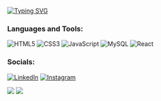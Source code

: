 [![Typing SVG](https://readme-typing-svg.demolab.com?font=Fira+Code&pause=1000&color=1E00F7&width=720&lines=Hi%2C+I'm+JohnnyScript.++I+am+currently+working+as+Back-End+Developer)](https://git.io/typing-svg)

 ### Languages and Tools:
![HTML5](https://img.shields.io/badge/html5-%23E34F26.svg?style=for-the-badge&logo=html5&logoColor=white)
![CSS3](https://img.shields.io/badge/css3-%231572B6.svg?style=for-the-badge&logo=css3&logoColor=white)
![JavaScript](https://img.shields.io/badge/javascript-%23323330.svg?style=for-the-badge&logo=javascript&logoColor=%23F7DF1E)
![MySQL](https://img.shields.io/badge/mysql-%2300f.svg?style=for-the-badge&logo=mysql&logoColor=white)
![React](https://img.shields.io/badge/react-%2320232a.svg?style=for-the-badge&logo=react&logoColor=%2361DAFB)


### Socials:
[![LinkedIn](https://img.shields.io/badge/-LinkedIn-090909?style=for-the-badge&logo=linkedin&logoColor=007BB6)](https://www.linkedin.com/in/nypakun)
[![Instagram](https://img.shields.io/badge/-Instagram-E4405F?style=for-the-badge&logo=instagram&logoColor=E4405F)](https://www.instagram.com/j0hnnydev/`)


![](https://github-profile-summary-cards.vercel.app/api/cards/stats?username=JohnnyScript&theme=github_dark) 
![](https://komarev.com/ghpvc/?username=JohnnyScript)